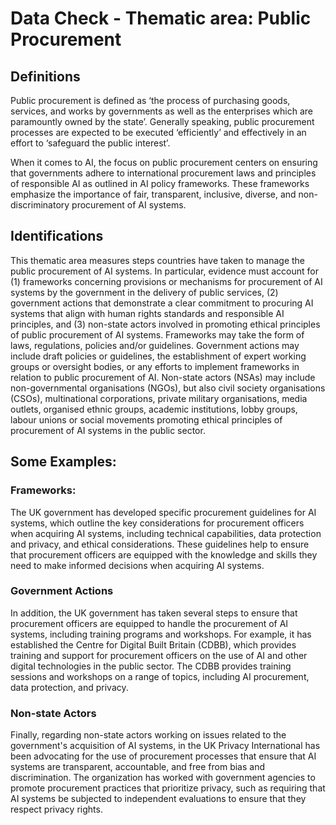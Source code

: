 
# Data Check - Thematic area: Public Procurement

## Definitions

Public procurement is defined as ‘the process of purchasing goods, services, and works by governments as well as the enterprises which are paramountly owned by the state’. Generally speaking, public procurement processes are expected to be executed ‘efficiently’ and effectively in an effort to ‘safeguard the public interest’.

When it comes to AI, the focus on public procurement centers on ensuring that governments adhere to international procurement laws and principles of responsible AI as outlined in AI policy frameworks. These frameworks emphasize the importance of fair, transparent, inclusive, diverse, and non-discriminatory procurement of AI systems.


## Identifications

This thematic area measures steps countries have taken to manage the public procurement of AI systems. In particular, evidence must account for (1) frameworks concerning provisions or mechanisms for procurement of AI systems by the government in the delivery of public services, (2) government actions that demonstrate a clear commitment to procuring AI systems that align with human rights standards and responsible AI principles, and (3) non-state actors involved in promoting ethical principles of public procurement of AI systems.
Frameworks may take the form of laws, regulations, policies and/or guidelines. Government actions may include draft policies or guidelines, the establishment of expert working groups or oversight bodies, or any efforts to implement frameworks in relation to public procurement of AI. Non-state actors (NSAs) may include non-governmental organisations (NGOs), but also civil society organisations (CSOs), multinational corporations, private military organisations, media outlets, organised ethnic groups, academic institutions, lobby groups, labour unions or social movements promoting ethical principles of procurement of AI systems in the public sector.

## Some Examples:

### Frameworks:

The UK government has developed specific procurement guidelines for AI systems, which outline the key considerations for procurement officers when acquiring AI systems, including technical capabilities, data protection and privacy, and ethical considerations. These guidelines help to ensure that procurement officers are
equipped with the knowledge and skills they need to make informed decisions when acquiring AI systems.

### Government Actions

In addition, the UK government has taken several steps to ensure that procurement officers are equipped to handle the procurement of AI systems, including training programs and workshops. For example, it has established the Centre for Digital Built Britain (CDBB), which provides training and support for procurement officers on the use of AI and other digital technologies in the public sector. The CDBB provides training sessions and workshops on a range of topics, including AI procurement, data protection, and privacy.

### Non-state Actors

Finally, regarding non-state actors working on issues related to the government's acquisition of AI systems, in the UK Privacy International has been advocating for the use of procurement processes that ensure that AI systems are transparent, accountable, and free from bias and discrimination. The organization has worked with government agencies to promote procurement practices that prioritize privacy, such as requiring that AI systems be subjected to independent evaluations to ensure that they respect privacy rights.
